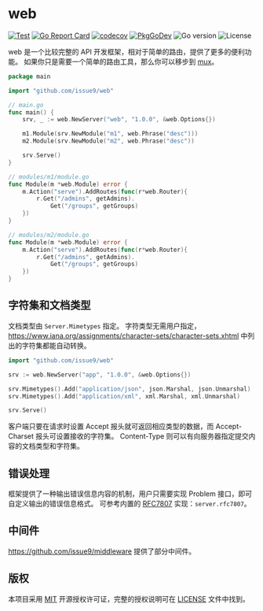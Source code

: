 # web

[![Test](https://github.com/issue9/web/workflows/Test/badge.svg)](https://github.com/issue9/web/actions?query=workflow%3ATest)
[![Go Report Card](https://goreportcard.com/badge/github.com/issue9/web)](https://goreportcard.com/report/github.com/issue9/web)
[![codecov](https://codecov.io/gh/issue9/web/branch/master/graph/badge.svg)](https://codecov.io/gh/issue9/web)
[![PkgGoDev](https://pkg.go.dev/badge/github.com/issue9/web)](https://pkg.go.dev/github.com/issue9/web)
![Go version](https://img.shields.io/github/go-mod/go-version/issue9/web)
![License](https://img.shields.io/github/license/issue9/web)

web 是一个比较完整的 API 开发框架，相对于简单的路由，提供了更多的便利功能。
如果你只是需要一个简单的路由工具，那么你可以移步到 [mux](https://github.com/issue9/mux)。

```go
package main

import "github.com/issue9/web"

// main.go
func main() {
    srv, _ := web.NewServer("web", "1.0.0", &web.Options{})

    m1.Module(srv.NewModule("m1", web.Phrase("desc")))
    m2.Module(srv.NewModule("m2", web.Phrase("desc"))

    srv.Serve()
}

// modules/m1/module.go
func Module(m *web.Module) error {
    m.Action("serve").AddRoutes(func(r*web.Router){
        r.Get("/admins", getAdmins).
            Get("/groups", getGroups)
    })
}

// modules/m2/module.go
func Module(m *web.Module) error {
    m.Action("serve").AddRoutes(func(r*web.Router){
        r.Get("/admins", getAdmins).
            Get("/groups", getGroups)
    })
}
```

## 字符集和文档类型

文档类型由 `Server.Mimetypes` 指定。
字符类型无需用户指定，<https://www.iana.org/assignments/character-sets/character-sets.xhtml>
中列出的字符集都能自动转换。

```go
import "github.com/issue9/web"

srv := web.NewServer("app", "1.0.0", &web.Options{})

srv.Mimetypes().Add("application/json", json.Marshal, json.Unmarshal)
srv.Mimetypes().Add("application/xml", xml.Marshal, xml.Unmarshal)

srv.Serve()
```

客户端只要在请求时设置 Accept 报头就可返回相应类型的数据，而 Accept-Charset 报头可设置接收的字符集。
Content-Type 则可以有向服务器指定提交内容的文档类型和字符集。

## 错误处理

框架提供了一种输出错误信息内容的机制，用户只需要实现 Problem 接口，即可自定义输出的错误信息格式。
可参考内置的 [RFC7807](https://datatracker.ietf.org/doc/html/rfc7807) 实现：`server.rfc7807`。

## 中间件

<https://github.com/issue9/middleware> 提供了部分中间件。

## 版权

本项目采用 [MIT](https://opensource.org/licenses/MIT) 开源授权许可证，完整的授权说明可在 [LICENSE](LICENSE) 文件中找到。
